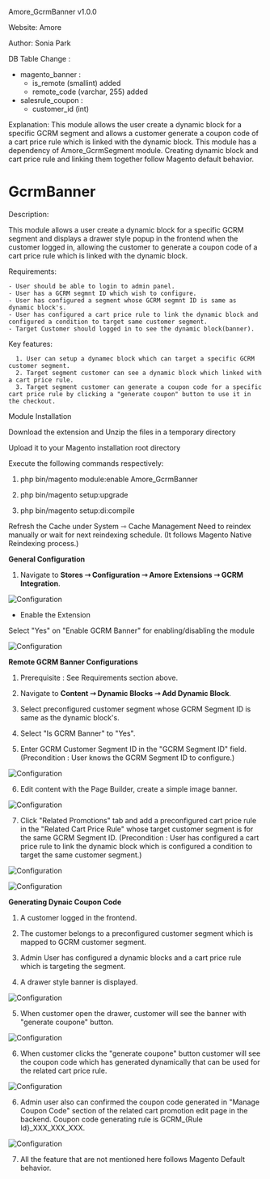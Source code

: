 Amore_GcrmBanner v1.0.0

Website: Amore

Author: Sonia Park

DB Table Change : 
 - magento_banner :
   - is_remote (smallint) added
   - remote_code (varchar, 255) added
 - salesrule_coupon : 
   - customer_id (int)

Explanation: This module allows the user create a dynamic block for a specific GCRM segment and allows a customer generate a coupon code of a cart price rule which is linked with the dynamic block. This module has a dependency of Amore_GcrmSegment module. Creating dynamic block and cart price rule and linking them together follow Magento default behavior. 

# GcrmBanner

Description:

This module allows a user create a dynamic block for a specific GCRM segment and displays a drawer style popup in the frontend when the customer logged in, allowing the customer to generate a coupon code of a cart price rule which is linked with the dynamic block.

Requirements:

    - User should be able to login to admin panel.
    - User has a GCRM segmnt ID which wish to configure.
    - User has configured a segment whose GCRM segmnt ID is same as dynamic block's.
    - User has configured a cart price rule to link the dynamic block and configured a condition to target same customer segment.
    - Target Customer should logged in to see the dynamic block(banner).

Key features:

      1. User can setup a dynamec block which can target a specific GCRM customer segment.
      2. Target segment customer can see a dynamic block which linked with a cart price rule.
      3. Target segment customer can generate a coupon code for a specific cart price rule by clicking a "generate coupon" button to use it in the checkout.

Module Installation

Download the extension and Unzip the files in a temporary directory

Upload it to your Magento installation root directory

Execute the following commands respectively:

1.  php bin/magento module:enable Amore_GcrmBanner

2.  php bin/magento setup:upgrade

3.  php bin/magento setup:di:compile

Refresh the Cache under System ⇾ Cache Management
Need to reindex manually or wait for next reindexing schedule. (It follows Magento Native Reindexing process.)


**General Configuration**

1. Navigate to **Stores ⇾ Configuration ⇾ Amore Extensions ⇾ GCRM Integration**.

![Configuration](https://nimbus-screenshots.s3.amazonaws.com/s/4a7a6642b8f3537f1a284fdc9840a523.png)

* Enable the Extension

Select "Yes" on "Enable GCRM Banner" for enabling/disabling the module

![Configuration](https://nimbus-screenshots.s3.amazonaws.com/s/d51b0917daccb2dcc51074b6d5ba7291.png)

**Remote GCRM Banner Configurations**

1. Prerequisite : See Requirements section above.

2. Navigate to **Content ⇾ Dynamic Blocks ⇾ Add Dynamic Block**.

3. Select preconfigured customer segment whose GCRM Segment ID is same as the dynamic block's.

4. Select "Is GCRM Banner" to "Yes".

5. Enter GCRM Customer Segment ID in the "GCRM Segment ID" field. (Precondition : User knows the GCRM Segment ID to configure.)

![Configuration](https://nimbus-screenshots.s3.amazonaws.com/s/e3179d5a22c089c6b79ea7daebd72577.png)

6. Edit content with the Page Builder, create a simple image banner.

![Configuration](https://nimbus-screenshots.s3.amazonaws.com/s/986082db9328d25be88d71eb88c4b994.png)

7. Click "Related Promotions" tab and add a preconfigured cart price rule in the "Related Cart Price Rule" whose target customer segment is for the same GCRM Segment ID. (Precondition : User has configured a cart price rule to link the dynamic block which is configured a condition to target the same customer segment.)

![Configuration](https://nimbus-screenshots.s3.amazonaws.com/s/3c6899da0fec5fe9b43395f697bfca12.png)

![Configuration](https://nimbus-screenshots.s3.amazonaws.com/s/3ad7f9c1d0462e8aea3773be0831040e.png)



**Generating Dynaic Coupon Code**

1. A customer logged in the frontend.

2. The customer belongs to a preconfigured customer segment which is mapped to GCRM customer segment.

3. Admin User has configured a dynamic blocks and a cart price rule which is targeting the segment.

4. A drawer style banner is displayed.

![Configuration](https://nimbus-screenshots.s3.amazonaws.com/s/5af9ceb059d552c7ee3d8d083aa288cd.png)

5. When customer open the drawer, customer will see the banner with "generate coupone" button.

![Configuration](https://nimbus-screenshots.s3.amazonaws.com/s/eb28e219f467aaa5f21cfe02f834ea1c.png)

6. When customer clicks the "generate coupone" button customer will see the coupon code which has generated dynamically that can be used for the related cart price rule.

![Configuration](https://nimbus-screenshots.s3.amazonaws.com/s/99ea0541777825296b72fc71fb62512c.png)

6. Admin user also can confirmed the coupon code generated in "Manage Coupon Code" section of the related cart promotion edit page in the backend. Coupon code generating rule is GCRM_{Rule Id}_XXX_XXX_XXX.

![Configuration](https://nimbus-screenshots.s3.amazonaws.com/s/1c9e7ad495767eecdbefbb60a7f6b7bd.png)

7. All the feature that are not mentioned here follows Magento Default behavior.






